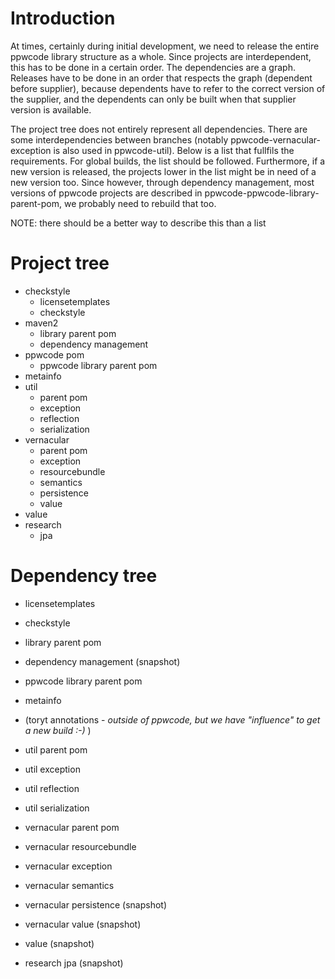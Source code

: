 # Introduction #

At times, certainly during initial development, we need to release the entire ppwcode library structure as a whole. Since projects are interdependent, this has to be done in a certain order. The dependencies are a graph. Releases have to be done in an order that respects the graph (dependent before supplier), because dependents have to refer to the correct version of the supplier, and the dependents can only be built when that supplier version is available.

The project tree does not entirely represent all dependencies. There are some interdependencies between branches (notably ppwcode-vernacular-exception is also used in ppwcode-util). Below is a list that fullfils the requirements. For global builds, the list should be followed. Furthermore, if a new version is released, the projects lower in the list might be in need of a new version too. Since however, through dependency management, most versions of ppwcode projects are described in ppwcode-ppwcode-library-parent-pom, we probably need to rebuild that too.

NOTE: there should be a better way to describe this than a list

# Project tree #

  * checkstyle
    * licensetemplates
    * checkstyle
  * maven2
    * library parent pom
    * dependency management
  * ppwcode pom
    * ppwcode library parent pom
  * metainfo
  * util
    * parent pom
    * exception
    * reflection
    * serialization
  * vernacular
    * parent pom
    * exception
    * resourcebundle
    * semantics
    * persistence
    * value
  * value
  * research
    * jpa



# Dependency tree #

  * licensetemplates
  * checkstyle
  * library parent pom
  * dependency management (snapshot)
  * ppwcode library parent pom

  * metainfo
  * (toryt annotations - _outside of ppwcode, but we have "influence" to get a new build :-)_ )

  * util parent pom
  * util exception
  * util reflection
  * util serialization

  * vernacular parent pom
  * vernacular resourcebundle
  * vernacular exception
  * vernacular semantics
  * vernacular persistence (snapshot)
  * vernacular value (snapshot)

  * value (snapshot)

  * research jpa (snapshot)